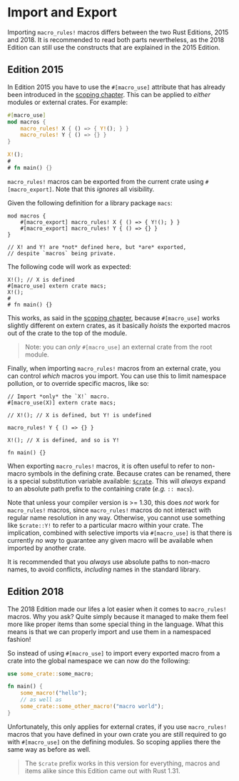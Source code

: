 # Import and Export

Importing `macro_rules!` macros differs between the two Rust Editions, 2015 and 2018. It is
recommended to read both parts nevertheless, as the 2018 Edition can still use the constructs that
are explained in the 2015 Edition.

## Edition 2015

In Edition 2015 you have to use the `#[macro_use]` attribute that has already been introduced in the
[scoping chapter]. This can be applied to *either* modules or external crates. For
example:

```rust
#[macro_use]
mod macros {
    macro_rules! X { () => { Y!(); } }
    macro_rules! Y { () => {} }
}

X!();
#
# fn main() {}
```

`macro_rules!` macros can be exported from the current crate using `#[macro_export]`. Note that this
*ignores* all visibility.

Given the following definition for a library package `macs`:

```rust,ignore
mod macros {
    #[macro_export] macro_rules! X { () => { Y!(); } }
    #[macro_export] macro_rules! Y { () => {} }
}

// X! and Y! are *not* defined here, but *are* exported,
// despite `macros` being private.
```

The following code will work as expected:

```rust,ignore
X!(); // X is defined
#[macro_use] extern crate macs;
X!();
# 
# fn main() {}
```

This works, as said in the [scoping chapter], because `#[macro_use]` works slightly different on
extern crates, as it basically *hoists* the exported macros out of the crate to the top of the
module.

> Note: you can *only* `#[macro_use]` an external crate from the root module.

Finally, when importing `macro_rules!` macros from an external crate, you can control *which* macros
you import. You can use this to limit namespace pollution, or to override specific macros, like so:

```rust,ignore
// Import *only* the `X!` macro.
#[macro_use(X)] extern crate macs;

// X!(); // X is defined, but Y! is undefined

macro_rules! Y { () => {} }

X!(); // X is defined, and so is Y!

fn main() {}
```

When exporting `macro_rules!` macros, it is often useful to refer to non-macro symbols in the
defining crate. Because crates can be renamed, there is a special substitution variable available:
[`$crate`]. This will *always* expand to an absolute path prefix to the containing crate
(*e.g.* `:: macs`).

Note that unless your compiler version is >= 1.30, this does *not* work for `macro_rules!` macros,
since `macro_rules!` macros do not interact with regular name resolution in any way. Otherwise, you
cannot use something like `$crate::Y!` to refer to a particular macro within your crate. The
implication, combined with selective imports via `#[macro_use]` is that there is currently *no way*
to guarantee any given macro will be available when imported by another crate.

It is recommended that you *always* use absolute paths to non-macro names, to avoid conflicts,
*including* names in the standard library.

[`$crate`]:./hygiene.html#crate

## Edition 2018

The 2018 Edition made our lifes a lot easier when it comes to `macro_rules!` macros. Why you ask?
Quite simply because it managed to make them feel more like proper items than some special thing in
the language. What this means is that we can properly import and use them in a namespaced fashion!

So instead of using `#[macro_use]` to import every exported macro from a crate into the global
namespace we can now do the following:

```rs
use some_crate::some_macro;

fn main() {
    some_macro!("hello");
    // as well as
    some_crate::some_other_macro!("macro world");
}
```

Unfortunately, this only applies for external crates, if you use `macro_rules!` macros that you have
defined in your own crate you are still required to go with `#[macro_use]` on the defining modules.
So scoping applies there the same way as before as well.

> The `$crate` prefix works in this version for everything, macros and items alike since this Edition
> came out with Rust 1.31.

[scoping chapter]:./scoping.html